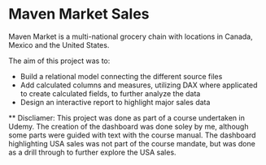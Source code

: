 # Maven Market Sales

Maven Market is a multi-national grocery chain with locations in Canada, Mexico and the United States. 

The aim of this project was to:
* Build a relational model connecting the different source files
* Add calculated columns and measures, utilizing DAX where applicated to create calculated fields, to further analyze the data
* Design an interactive report to highlight major sales data













** Discliamer: This project was done as part of a course undertaken in Udemy. The creation of the dashboard was done soley by me, although some parts were guided with text with the course manual. The dashboard highlighting USA sales was not part of the course mandate, but was done as a drill through to further explore the USA sales.  
